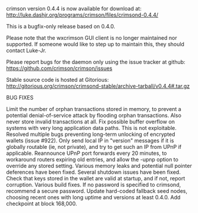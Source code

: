 crimson version 0.4.4 is now available for download at:
http://luke.dashjr.org/programs/crimson/files/crimsond-0.4.4/

This is a bugfix-only release based on 0.4.0.

Please note that the wxcrimson GUI client is no longer maintained nor supported. If someone would like to step up to maintain this, they should contact Luke-Jr.

Please report bugs for the daemon only using the issue tracker at github:
https://github.com/crimson/crimson/issues

Stable source code is hosted at Gitorious:
http://gitorious.org/crimson/crimsond-stable/archive-tarball/v0.4.4#.tar.gz

BUG FIXES

Limit the number of orphan transactions stored in memory, to prevent a potential denial-of-service attack by flooding orphan transactions. Also never store invalid transactions at all.
Fix possible buffer overflow on systems with very long application data paths. This is not exploitable.
Resolved multiple bugs preventing long-term unlocking of encrypted wallets (issue #922).
Only send local IP in "version" messages if it is globally routable (ie, not private), and try to get such an IP from UPnP if applicable.
Reannounce UPnP port forwards every 20 minutes, to workaround routers expiring old entries, and allow the -upnp option to override any stored setting.
Various memory leaks and potential null pointer deferences have been
fixed.
Several shutdown issues have been fixed.
Check that keys stored in the wallet are valid at startup, and if not,
report corruption.
Various build fixes.
If no password is specified to crimsond, recommend a secure password.
Update hard-coded fallback seed nodes, choosing recent ones with long uptime and versions at least 0.4.0.
Add checkpoint at block 168,000.

